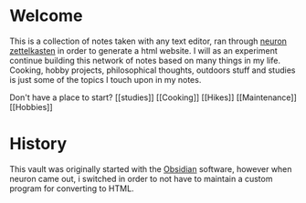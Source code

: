 # Welcome
This is a collection of notes taken with any text editor, ran through [neuron zettelkasten](https://neuron.zettel.page/) in order to generate a html website. I will as an experiment continue building this network of notes based on many things in my life. Cooking, hobby projects, philosophical thoughts, outdoors stuff and studies is just some of the topics I touch upon in my notes.

Don't have a place to start?
[[studies]] 
[[Cooking]]
[[Hikes]]
[[Maintenance]]
[[Hobbies]]

# History
This vault was originally started with the [Obsidian](https://obsidian.md/) software, however when neuron came out, i switched in order to not have to maintain a custom program for converting to HTML.


